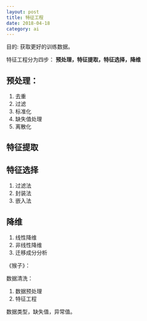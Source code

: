 ```yaml
---
layout: post
title: 特征工程
date: 2018-04-18
category: ai
---
```


目的: 获取更好的训练数据。

特征工程分为四步：
**预处理，特征提取，特征选择，降维**


## 预处理：
1. 去重
2. 过滤
3. 标准化
4. 缺失值处理
5. 离散化

## 特征提取

## 特征选择
1. 过滤法
2. 封装法
3. 嵌入法
 
## 降维
1. 线性降维
2. 非线性降维
3. 迁移成分分析

《猴子》：

数据清洗：
1. 数据预处理
2. 特征工程


数据类型，缺失值，异常值。